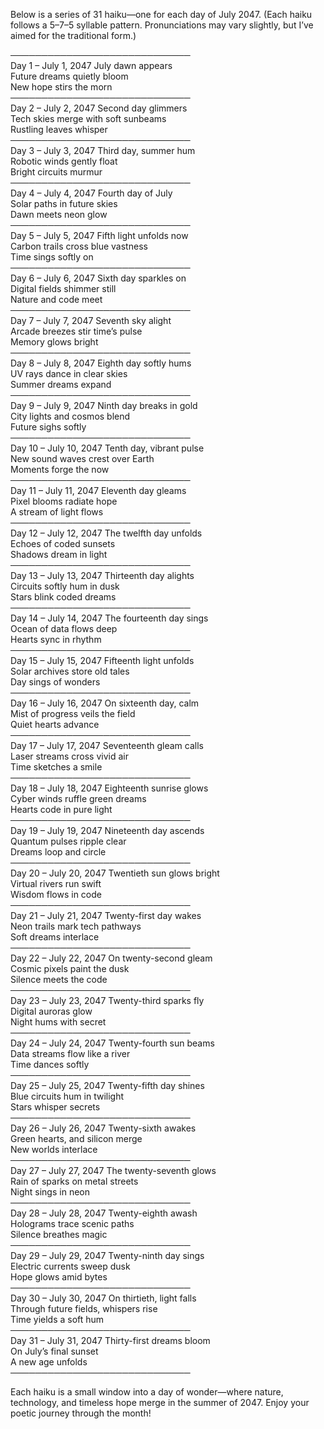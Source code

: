 Below is a series of 31 haiku—one for each day of July 2047. (Each haiku follows a 5–7–5 syllable pattern. Pronunciations may vary slightly, but I’ve aimed for the traditional form.) 

─────────────────────────────  
Day 1 – July 1, 2047
July dawn appears  
Future dreams quietly bloom  
New hope stirs the morn  
─────────────────────────────  
Day 2 – July 2, 2047
Second day glimmers  
Tech skies merge with soft sunbeams  
Rustling leaves whisper  
─────────────────────────────  
Day 3 – July 3, 2047
Third day, summer hum  
Robotic winds gently float  
Bright circuits murmur  
─────────────────────────────  
Day 4 – July 4, 2047
Fourth day of July  
Solar paths in future skies  
Dawn meets neon glow  
─────────────────────────────  
Day 5 – July 5, 2047
Fifth light unfolds now  
Carbon trails cross blue vastness  
Time sings softly on  
─────────────────────────────  
Day 6 – July 6, 2047
Sixth day sparkles on  
Digital fields shimmer still  
Nature and code meet  
─────────────────────────────  
Day 7 – July 7, 2047
Seventh sky alight  
Arcade breezes stir time’s pulse  
Memory glows bright  
─────────────────────────────  
Day 8 – July 8, 2047
Eighth day softly hums  
UV rays dance in clear skies  
Summer dreams expand  
─────────────────────────────  
Day 9 – July 9, 2047
Ninth day breaks in gold  
City lights and cosmos blend  
Future sighs softly  
─────────────────────────────  
Day 10 – July 10, 2047
Tenth day, vibrant pulse  
New sound waves crest over Earth  
Moments forge the now  
─────────────────────────────  
Day 11 – July 11, 2047
Eleventh day gleams  
Pixel blooms radiate hope  
A stream of light flows  
─────────────────────────────  
Day 12 – July 12, 2047
The twelfth day unfolds  
Echoes of coded sunsets  
Shadows dream in light  
─────────────────────────────  
Day 13 – July 13, 2047
Thirteenth day alights  
Circuits softly hum in dusk  
Stars blink coded dreams  
─────────────────────────────  
Day 14 – July 14, 2047
The fourteenth day sings  
Ocean of data flows deep  
Hearts sync in rhythm  
─────────────────────────────  
Day 15 – July 15, 2047
Fifteenth light unfolds  
Solar archives store old tales  
Day sings of wonders  
─────────────────────────────  
Day 16 – July 16, 2047
On sixteenth day, calm  
Mist of progress veils the field  
Quiet hearts advance  
─────────────────────────────  
Day 17 – July 17, 2047
Seventeenth gleam calls  
Laser streams cross vivid air  
Time sketches a smile  
─────────────────────────────  
Day 18 – July 18, 2047
Eighteenth sunrise glows  
Cyber winds ruffle green dreams  
Hearts code in pure light  
─────────────────────────────  
Day 19 – July 19, 2047
Nineteenth day ascends  
Quantum pulses ripple clear  
Dreams loop and circle  
─────────────────────────────  
Day 20 – July 20, 2047
Twentieth sun glows bright  
Virtual rivers run swift  
Wisdom flows in code  
─────────────────────────────  
Day 21 – July 21, 2047
Twenty-first day wakes  
Neon trails mark tech pathways  
Soft dreams interlace  
─────────────────────────────  
Day 22 – July 22, 2047
On twenty-second gleam  
Cosmic pixels paint the dusk  
Silence meets the code  
─────────────────────────────  
Day 23 – July 23, 2047
Twenty-third sparks fly  
Digital auroras glow  
Night hums with secret  
─────────────────────────────  
Day 24 – July 24, 2047
Twenty-fourth sun beams  
Data streams flow like a river  
Time dances softly  
─────────────────────────────  
Day 25 – July 25, 2047
Twenty-fifth day shines  
Blue circuits hum in twilight  
Stars whisper secrets  
─────────────────────────────  
Day 26 – July 26, 2047
Twenty-sixth awakes  
Green hearts, and silicon merge  
New worlds interlace  
─────────────────────────────  
Day 27 – July 27, 2047
The twenty-seventh glows  
Rain of sparks on metal streets  
Night sings in neon  
─────────────────────────────  
Day 28 – July 28, 2047
Twenty-eighth awash  
Holograms trace scenic paths  
Silence breathes magic  
─────────────────────────────  
Day 29 – July 29, 2047
Twenty-ninth day sings  
Electric currents sweep dusk  
Hope glows amid bytes  
─────────────────────────────  
Day 30 – July 30, 2047
On thirtieth, light falls  
Through future fields, whispers rise  
Time yields a soft hum  
─────────────────────────────  
Day 31 – July 31, 2047
Thirty-first dreams bloom  
On July’s final sunset  
A new age unfolds  
─────────────────────────────

Each haiku is a small window into a day of wonder—where nature, technology, and timeless hope merge in the summer of 2047. Enjoy your poetic journey through the month!
